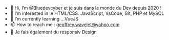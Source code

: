 - 👋 Hi, I’m @Bluedevcyber et je suis dans le monde du Dev depuis 2020 !
- 👀 I’m interested in  le HTML/CSS. JavaScript, VsCode, Git, PHP  et MySQL
- 🌱 I’m currently learning ...VueJS
- 📫 How to reach me  : geoffrey.wavelet@yahoo.com
- 📱 Je fais également du responsiv Design
